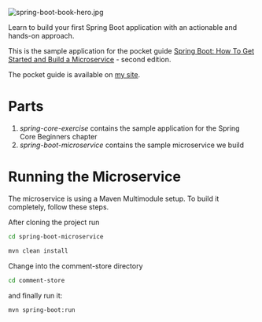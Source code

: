 ![spring-boot-book-hero.jpg](http://codeboje.de/spring-boot-book/spring-boot-book-hero.jpg "spring boot book cover hero")

Learn to build your first Spring Boot application with an actionable and hands-on approach.

This is the sample application for the pocket guide [Spring Boot: How To Get Started and Build a Microservice](http://codeboje.de/spring-boot-book/ "Spring Boot book") - second edition.

The pocket guide is available on [my site](http://codeboje.de/spring-boot-book/ "the Spring Boot book home").

# Parts

1. _spring-core-exercise_ contains the sample application for the Spring Core Beginners chapter
2. _spring-boot-microservice_ contains the sample microservice we build

# Running the Microservice

The microservice is using a Maven Multimodule setup. To build it completely, follow these steps.

After cloning the project run

```bash
cd spring-boot-microservice
```

```bash
mvn clean install
```

Change into the comment-store directory

```bash
cd comment-store
```

and finally run it:

```bash
mvn spring-boot:run
```
